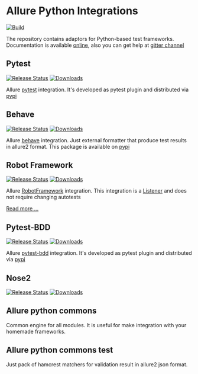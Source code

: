 # Allure Python Integrations
[![Build](https://github.com/allure-framework/allure-python/actions/workflows/build.yaml/badge.svg)](https://github.com/allure-framework/allure-python/actions/workflows/build.yaml)

The repository contains adaptors for Python-based test frameworks.
Documentation is available
[online](https://docs.qameta.io/allure-report/), also you can get help at
[gitter channel](https://gitter.im/allure-framework/allure-core)

## Pytest
[![Release
Status](https://img.shields.io/pypi/v/allure-pytest)](https://pypi.python.org/pypi/allure-pytest)
[![Downloads](https://img.shields.io/pypi/dm/allure-pytest)](https://pypi.python.org/pypi/allure-pytest)

Allure [pytest](http://pytest.org) integration. It's developed as pytest
plugin and distributed via
[pypi](https://pypi.python.org/pypi/allure-pytest)

## Behave
[![Release
Status](https://img.shields.io/pypi/v/allure-behave)](https://pypi.python.org/pypi/allure-behave)
[![Downloads](https://img.shields.io/pypi/dm/allure-behave)](https://pypi.python.org/pypi/allure-behave)

Allure [behave](https://behave.readthedocs.io/en/latest/) integration.
Just external formatter that produce test results in allure2 format.
This package is available on
[pypi](https://pypi.python.org/pypi/allure-behave)

## Robot Framework
[![Release
Status](https://img.shields.io/pypi/v/allure-robotframework)](https://pypi.python.org/pypi/allure-robotframework)
[![Downloads](https://img.shields.io/pypi/dm/allure-robotframework)](https://pypi.python.org/pypi/allure-robotframework)

Allure [RobotFramework](http://robotframework.org/) integration. This
integration is a
[Listener](http://robotframework.org/robotframework/latest/RobotFrameworkUserGuide.html#listener-interface\))
and does not require changing autotests

[Read more ...](/allure-robotframework/README.rst)

## Pytest-BDD

[![Release
Status](https://img.shields.io/pypi/v/allure-pytest-bdd)](https://pypi.python.org/pypi/allure-pytest-bdd)
[![Downloads](https://img.shields.io/pypi/dm/allure-pytest-bdd)](https://pypi.python.org/pypi/allure-pytest-bdd)

Allure [pytest-bdd](http://pytest.org) integration. It's developed as
pytest plugin and distributed via
[pypi](https://pypi.python.org/pypi/allure-pytest-bdd)

## Nose2
[![Release
Status](https://img.shields.io/pypi/v/allure-nose2)](https://pypi.python.org/pypi/allure-nose2)
[![Downloads](https://img.shields.io/pypi/dm/allure-nose2)](https://pypi.python.org/pypi/allure-nose2)

## Allure python commons

Common engine for all modules. It is useful for make integration with
your homemade frameworks.

## Allure python commons test

Just pack of hamcrest matchers for validation result in allure2 json
format.
